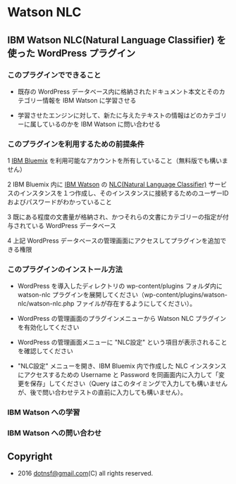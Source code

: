 # Watson NLC 

## IBM Watson NLC(Natural Language Classifier) を使った WordPress プラグイン

### このプラグインでできること

* 既存の WordPress データベース内に格納されたドキュメント本文とそのカテゴリー情報を IBM Watson に学習させる

* 学習させたエンジンに対して、新たに与えたテキストの情報はどのカテゴリーに属しているのかを IBM Watson に問い合わせる

### このプラグインを利用するための前提条件

1 [IBM Bluemix](http://bluemix.net/ "IBM Bluemix") を利用可能なアカウントを所有していること（無料版でも構いません）

2 IBM Bluemix 内に [IBM Watson](http://www.ibm.com/smarterplanet/jp/ja/ibmwatson/ "IBM Watson") の [NLC(Natural Language Classifier)](https://www.ibm.com/watson/developercloud/nl-classifier.html "NLC") サービスのインスタンスを１つ作成し、そのインスタンスに接続するためのユーザーIDおよびパスワードがわかっていること

3 既にある程度の文書量が格納され、かつそれらの文書にカテゴリーの指定が付与されている WordPress データベース

4 上記 WordPress データベースの管理画面にアクセスしてプラグインを追加できる権限

### このプラグインのインストール方法

* WordPress を導入したディレクトリの wp-content/plugins フォルダ内に watson-nlc プラグインを展開してください（wp-content/plugins/watson-nlc/watson-nlc.php ファイルが存在するようにしてください）。

* WordPress の管理画面のプラグインメニューから Watson NLC プラグインを有効化してください

* WordPress の管理画面メニューに "NLC設定" という項目が表示されることを確認してください

* "NLC設定" メニューを開き、IBM Bluemix 内で作成した NLC インスタンスにアクセスするための Username と Password を同画面内に入力して「変更を保存」してください（Query はこのタイミングで入力しても構いませんが、後で問い合わせテストの直前に入力しても構いません）。

### IBM Watson への学習


### IBM Watson への問い合わせ


## Copyright

* 2016 dotnsf@gmail.com(C) all rights reserved.

